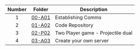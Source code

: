 | Number | Folder                    | Description           |
| :----: | --------------------------| --------------------- |
|   1    |[00-A01](https://github.com/nitishkumar2306/5443-2D-NitishKumar/tree/main/Assignments/00-A01)                | Establishing Comms           |
|   2    |[01-A02](https://github.com/nitishkumar2306/5443-2D-NitishKumar/tree/main/Assignments/01-A02)                | Code Repository       |
|   3    |[02-P02](https://github.com/nitishkumar2306/5443-2D-NitishKumar/tree/main/Assignments/02-P02)                | Two Player game - Projectile dual|
|   4    |[03-A03](https://github.com/nitishkumar2306/5443-2D-NitishKumar/tree/main/Assignments/03-A03)                | Create your own server|

